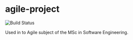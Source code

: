# agile-project
![Build Status](https://img.shields.io/jenkins/build?jobUrl=http://ec2-34-250-96-74.eu-west-1.compute.amazonaws.com/job/agile-project/&style=for-the-badge)

Used in to Agile subject of the MSc in Software Engineering.
